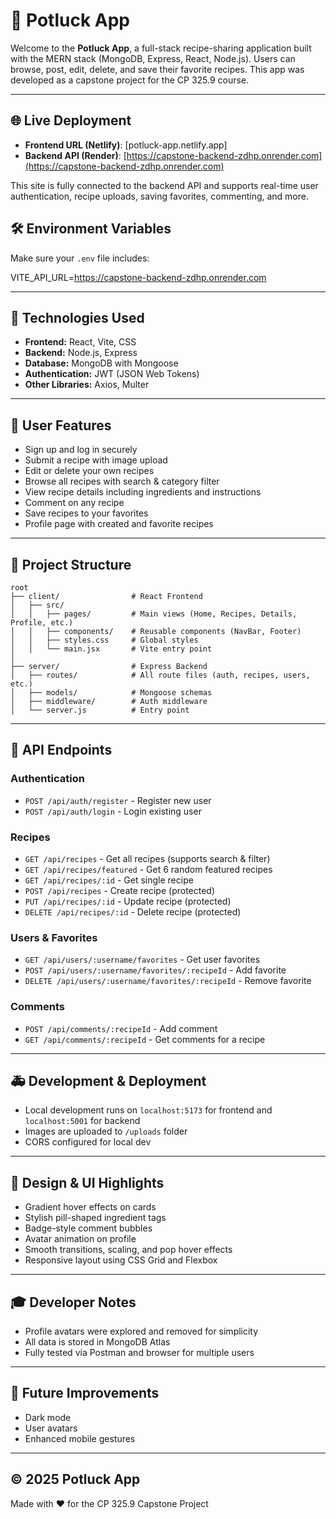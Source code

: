 # 🍲 Potluck App

Welcome to the **Potluck App**, a full-stack recipe-sharing application built with the MERN stack (MongoDB, Express, React, Node.js). Users can browse, post, edit, delete, and save their favorite recipes. This app was developed as a capstone project for the CP 325.9 course.

---

## 🌐 Live Deployment

- **Frontend URL (Netlify)**: [potluck-app.netlify.app]
- **Backend API (Render)**: [https://capstone-backend-zdhp.onrender.com](https://capstone-backend-zdhp.onrender.com)

This site is fully connected to the backend API and supports real-time user authentication, recipe uploads, saving favorites, commenting, and more.

## 🛠 Environment Variables

Make sure your `.env` file includes:

VITE_API_URL=https://capstone-backend-zdhp.onrender.com

---


## 🔧 Technologies Used
- **Frontend:** React, Vite, CSS
- **Backend:** Node.js, Express
- **Database:** MongoDB with Mongoose
- **Authentication:** JWT (JSON Web Tokens)
- **Other Libraries:** Axios, Multer

---

## 👥 User Features
- Sign up and log in securely
- Submit a recipe with image upload
- Edit or delete your own recipes
- Browse all recipes with search & category filter
- View recipe details including ingredients and instructions
- Comment on any recipe
- Save recipes to your favorites
- Profile page with created and favorite recipes

---

## 📂 Project Structure

```
root
├── client/                # React Frontend
│   ├── src/
│   │   ├── pages/         # Main views (Home, Recipes, Details, Profile, etc.)
│   │   ├── components/    # Reusable components (NavBar, Footer)
│   │   ├── styles.css     # Global styles
│   │   └── main.jsx       # Vite entry point
│
├── server/                # Express Backend
│   ├── routes/            # All route files (auth, recipes, users, etc.)
│   ├── models/            # Mongoose schemas
│   ├── middleware/        # Auth middleware
│   └── server.js          # Entry point
```

---

## 🚀 API Endpoints

### Authentication
- `POST /api/auth/register` - Register new user
- `POST /api/auth/login` - Login existing user

### Recipes
- `GET /api/recipes` - Get all recipes (supports search & filter)
- `GET /api/recipes/featured` - Get 6 random featured recipes
- `GET /api/recipes/:id` - Get single recipe
- `POST /api/recipes` - Create recipe (protected)
- `PUT /api/recipes/:id` - Update recipe (protected)
- `DELETE /api/recipes/:id` - Delete recipe (protected)

### Users & Favorites
- `GET /api/users/:username/favorites` - Get user favorites
- `POST /api/users/:username/favorites/:recipeId` - Add favorite
- `DELETE /api/users/:username/favorites/:recipeId` - Remove favorite

### Comments
- `POST /api/comments/:recipeId` - Add comment
- `GET /api/comments/:recipeId` - Get comments for a recipe

---

## 🚑 Development & Deployment
- Local development runs on `localhost:5173` for frontend and `localhost:5001` for backend
- Images are uploaded to `/uploads` folder
- CORS configured for local dev

---

## 🌈 Design & UI Highlights
- Gradient hover effects on cards
- Stylish pill-shaped ingredient tags
- Badge-style comment bubbles
- Avatar animation on profile
- Smooth transitions, scaling, and pop hover effects
- Responsive layout using CSS Grid and Flexbox

---

## 🎓 Developer Notes
- Profile avatars were explored and removed for simplicity
- All data is stored in MongoDB Atlas
- Fully tested via Postman and browser for multiple users

---

## 🔹 Future Improvements
- Dark mode
- User avatars
- Enhanced mobile gestures

---

## © 2025 Potluck App
Made with ❤️ for the CP 325.9 Capstone Project

